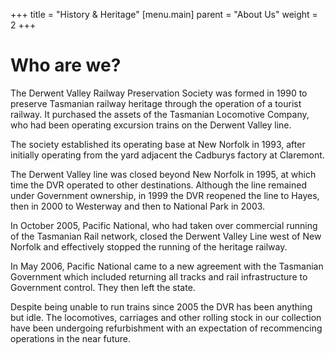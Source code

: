 +++
title = "History & Heritage"
[menu.main]
parent = "About Us"
weight = 2
+++

# Who are we?
The Derwent Valley Railway Preservation Society was formed in 1990 to preserve Tasmanian railway heritage through the operation of a tourist railway. It purchased the assets of the Tasmanian Locomotive Company, who had been operating excursion trains on the Derwent Valley line.

The society established its operating base at New Norfolk in 1993, after initially operating from the yard adjacent the Cadburys factory at Claremont.

The Derwent Valley line was closed beyond New Norfolk in 1995, at which time the DVR operated to other destinations. Although the line remained under Government ownership, in 1999 the DVR reopened the line to Hayes, then in 2000 to Westerway and then to National Park in 2003.

In October 2005, Pacific National, who had taken over commercial running of the Tasmanian Rail network, closed the Derwent Valley Line west of New Norfolk and effectively stopped the running of the heritage railway.

In May 2006, Pacific National came to a new agreement with the Tasmanian Government which included returning all tracks and rail infrastructure to Government control. They then left the state.

Despite being unable to run trains since 2005 the DVR has been anything but idle. The locomotives, carriages and other rolling stock in our collection have been undergoing refurbishment with an expectation of recommencing operations in the near future.